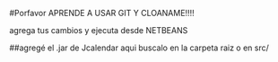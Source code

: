 #Porfavor APRENDE A USAR GIT Y CLOANAME!!!!

agrega tus cambios y ejecuta desde NETBEANS

##agregé el .jar de Jcalendar aqui buscalo en la carpeta raiz o en src/
